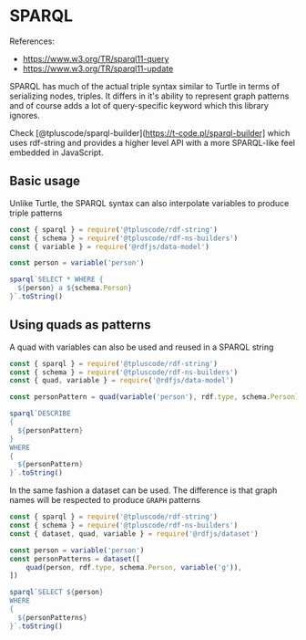 # SPARQL

References:

* https://www.w3.org/TR/sparql11-query
* https://www.w3.org/TR/sparql11-update

SPARQL has much of the actual triple syntax similar to Turtle in terms of serializing nodes, triples. It differs in it's ability to represent graph patterns and of course adds a lot of query-specific keyword which this library ignores.

Check [@tpluscode/sparql-builder](https://t-code.pl/sparql-builder] which uses rdf-string and provides a higher level API with a more SPARQL-like feel embedded in JavaScript.

## Basic usage

Unlike Turtle, the SPARQL syntax can also interpolate variables to produce triple patterns

<run-kit>

```js
const { sparql } = require('@tpluscode/rdf-string')
const { schema } = require('@tpluscode/rdf-ns-builders')
const { variable } = require('@rdfjs/data-model')

const person = variable('person') 

sparql`SELECT * WHERE {
  ${person} a ${schema.Person}
}`.toString()
```

</run-kit>

## Using quads as patterns

A quad with variables can also be used and reused in a SPARQL string

<run-kit>

```js
const { sparql } = require('@tpluscode/rdf-string')
const { schema } = require('@tpluscode/rdf-ns-builders')
const { quad, variable } = require('@rdfjs/data-model')

const personPattern = quad(variable('person'), rdf.type, schema.Person) 

sparql`DESCRIBE
{
  ${personPattern}
} 
WHERE
{
  ${personPattern}
}`.toString()
```

</run-kit>

In the same fashion a dataset can be used. The difference is that graph names will be respected to produce `GRAPH` patterns

<run-kit>

```js
const { sparql } = require('@tpluscode/rdf-string')
const { schema } = require('@tpluscode/rdf-ns-builders')
const { dataset, quad, variable } = require('@rdfjs/dataset')

const person = variable('person')
const personPatterns = dataset([
    quad(person, rdf.type, schema.Person, variable('g')),
])

sparql`SELECT ${person}
WHERE
{
  ${personPatterns}
}`.toString()
```

</run-kit>
